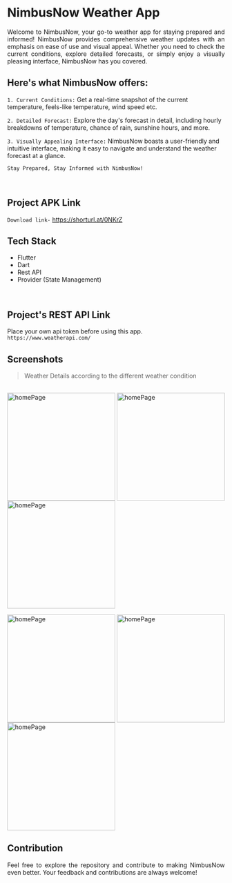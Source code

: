 # NimbusNow Weather App
<p align="justify">Welcome to NimbusNow, your go-to weather app for staying prepared and informed! NimbusNow provides comprehensive weather updates with an emphasis on ease of use and visual appeal. Whether you need to check the current conditions, explore detailed forecasts, or simply enjoy a visually pleasing interface, NimbusNow has you covered.</p>

## Here's what NimbusNow offers:
<p align="justify">
  
`1. Current Conditions:` Get a real-time snapshot of the current temperature, feels-like temperature, wind speed etc.<br />

`2. Detailed Forecast:`  Explore the day's forecast in detail, including hourly breakdowns of temperature, chance of rain, sunshine hours, and more.<br />

`3. Visually Appealing Interface:`  NimbusNow boasts a user-friendly and intuitive interface, making it easy to navigate and understand the weather forecast at a glance.<br />

`Stay Prepared, Stay Informed with NimbusNow!` </p><br />

## Project APK Link
`Download link-` https://shorturl.at/0NKrZ
<br />

## Tech Stack
- Flutter
- Dart
- Rest API
- Provider (State Management)
<br />

## Project's REST API Link
Place your own api token before using this app.
`https://www.weatherapi.com/`
<br />

## Screenshots
> Weather Details according to the different weather condition
<br />
<img align="center" alt ="homePage" width ="250" src="https://github.com/Nafis71/NimbusNow/assets/57575805/593284b9-f3f1-4c3e-a386-1916f618c194"></img>
<img align="center" alt ="homePage" width ="250" src="https://github.com/Nafis71/NimbusNow/assets/57575805/fc212c82-087b-405e-a5c4-58d20085bbe0"></img>
<img align="center" alt ="homePage" width ="250" src="https://github.com/Nafis71/NimbusNow/assets/57575805/83101763-d738-4e33-aa0b-38086138e1ef"></img>
<br />

<img align="center" alt ="homePage" width ="250" src="https://github.com/Nafis71/NimbusNow/assets/57575805/3e6ddc4c-8fe1-458a-87dc-13b46de3ac23"></img>
<img align="center" alt ="homePage" width ="250" src="https://github.com/Nafis71/NimbusNow/assets/57575805/6cf76582-ef08-46b9-a292-6e54304499b6"></img>
<img align="center" alt ="homePage" width ="250" src="https://github.com/Nafis71/NimbusNow/assets/57575805/d292bb33-c399-4590-ac06-7e6facd03acf"></img>
<br />

## Contribution
<p align="justify">Feel free to explore the repository and contribute to making NimbusNow even better. Your feedback and contributions are always welcome!</p>
